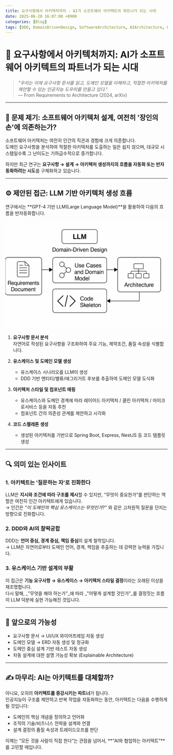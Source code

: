 ```yaml
---
title: 요구사항에서 아키텍처까지 - AI가 소프트웨어 아키텍트의 파트너가 되는 시대
date: 2025-06-20 16:07:00 +0900
categories: [Blog]
tags: [DDD, DomainDrivenDesign, SoftwareArchitecture, AIArchitecture, GPT4, LLMEngineering]
---
```


# 🧠 요구사항에서 아키텍처까지: AI가 소프트웨어 아키텍트의 파트너가 되는 시대

> _"우리는 이제 요구사항 문서를 읽고, 도메인 모델을 이해하고, 적절한 아키텍처를 제안할 수 있는 인공지능 도우미를 만들고 있다."_  
> — From Requirements to Architecture (2024, arXiv)

---

## 📌 문제 제기: 소프트웨어 아키텍처 설계, 여전히 '장인의 손'에 의존하는가?

소프트웨어 아키텍처는 여전히 인간의 직관과 경험에 크게 의존합니다.  
도메인 요구사항을 분석하여 적절한 아키텍처를 도출하는 일은 쉽지 않으며, 대규모 시스템일수록 그 난이도는 기하급수적으로 증가합니다.

하지만 최근 연구는 **요구사항 → 설계 → 아키텍처 생성까지의 흐름을 자동화 또는 반자동화하려는 시도**를 구체화하고 있습니다.

---

## ⚙️ 제안된 접근: LLM 기반 아키텍처 생성 흐름

연구에서는 **GPT-4 기반 LLM(Large Language Model)**을 활용하여 다음의 흐름을 반자동화합니다.

![AI-based architecture generation](/assets/img/ddd-ai-sw-archi.png)

1. **요구사항 문서 분석**  
   자연어로 작성된 요구사항을 구조화하여 주요 기능, 제약조건, 품질 속성을 식별합니다.

2. **유스케이스 및 도메인 모델 생성**  
   - 유스케이스 시나리오를 LLM이 생성  
   - DDD 기반 엔티티/밸류/애그리거트 후보를 추출하여 도메인 모델 도식화

3. **아키텍처 스타일 및 컴포넌트 매핑**  
   - 유스케이스와 도메인 경계에 따라 레이어드 아키텍처 / 클린 아키텍처 / 마이크로서비스 등을 자동 추천  
   - 컴포넌트 간의 의존성 관계를 제안하고 시각화

4. **코드 스켈레톤 생성**  
   - 생성된 아키텍처를 기반으로 Spring Boot, Express, NestJS 등 코드 템플릿 생성

---

## 🔍 의미 있는 인사이트

### 1. 아키텍트는 '질문하는 자'로 진화한다  
LLM은 **지시와 조건에 따라 구조를 제시**할 수 있지만, “무엇이 중요한가”를 판단하는 역할은 여전히 인간 아키텍트에게 있습니다.  
→ 인간은 _“이 도메인의 핵심 유스케이스는 무엇인가?”_ 와 같은 고차원적 질문을 던지는 방향으로 진화합니다.

### 2. DDD와 AI의 찰떡궁합  
DDD는 **언어 중심, 경계 중심, 책임 중심**의 설계 철학입니다.  
→ LLM은 자연어로부터 도메인 언어, 경계, 책임을 추출하는 데 강력한 능력을 가집니다.

### 3. 유스케이스 기반 설계의 부활  
이 접근은 **기능 요구사항 → 유스케이스 → 아키텍처 스타일 결정**이라는 오래된 이상을 재조명합니다.  
다시 말해, _"무엇을 해야 하는가"_에 따라 _"어떻게 설계할 것인가"_를 결정짓는 흐름이 LLM 덕분에 실현 가능해진 것입니다.

---

## 🧭 앞으로의 가능성

- 요구사항 문서 → UI/UX 와이어프레임 자동 생성  
- 도메인 모델 → ERD 자동 생성 및 정규화  
- 도메인 중심 설계 기반 테스트 자동 생성  
- 자동 설계에 대한 설명 가능성 확보 (Explainable Architecture)

---

## ✍️ 마무리: AI는 아키텍트를 대체할까?

아니요, 오히려 **아키텍트를 증강시키는 파트너**가 됩니다.  
인공지능이 구조를 제안하고 반복 작업을 자동화하는 동안, 아키텍트는 다음을 수행하게 될 것입니다:

- 도메인의 핵심 개념을 정의하고 언어화  
- 조직의 기술/비즈니스 전략을 설계와 연결  
- 설계 결정의 품질 속성과 트레이드오프를 판단

이제는 “모든 것을 사람이 직접 한다”는 관점을 넘어서, **“AI와 협업하는 아키텍트”**를 고민할 때입니다.